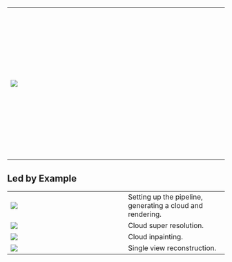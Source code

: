 
<!--![](./images/generated_example_2.webp)-->

<table>
<tr>
<td>
<img style="min-width: 512px;" src="./images/generated_example_2.webp"/>
</td>
<td>
<h1> Cloudy </h1>
Official implementation of the paper "Light Transport-aware Diffusion Posterior Sampling for Single View Reconstruction of Volumes"
</td>
</tr>
</table>


## Led by Example

<table>
<tr>
<td>
<img style="min-width: 256px" src="./images/example_generation.webp"/>
</td>
<td>
Setting up the pipeline, generating a cloud and rendering.
</td>
</tr>

<tr>
<td>
<img style="min-width: 256px" src="./images/generated_cloud_super_resolution.webp"/>
</td>
<td>
Cloud super resolution.
</td>
</tr>

<tr>
<td>
<img style="min-width: 256px" src="./images/generated_cloud_inpainting.webp"/>
</td>
<td>
Cloud inpainting.
</td>
</tr>


<tr>
<td>
<img style="min-width: 256px" src="./images/generated_example_2.webp"/>
</td>
<td>
Single view reconstruction.
</td>
</tr>
</table>






